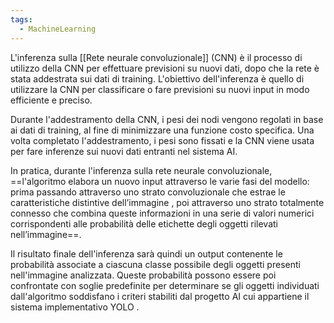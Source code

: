 ```yaml
---
tags:
  - MachineLearning
---
```

L'inferenza sulla [[Rete neurale convoluzionale]] (CNN) è il processo di utilizzo della CNN per effettuare previsioni su nuovi dati, dopo che la rete è stata addestrata sui dati di training. L'obiettivo dell'inferenza è quello di utilizzare la CNN per classificare o fare previsioni su nuovi input in modo efficiente e preciso.

Durante l'addestramento della CNN, i pesi dei nodi vengono regolati in base ai dati di training, al fine di minimizzare una funzione costo specifica. Una volta completato l'addestramento, i pesi sono fissati e la CNN viene usata per fare inferenze sui nuovi dati entranti nel sistema AI.

In pratica, durante l'inferenza sulla rete neurale convoluzionale, ==l'algoritmo elabora un nuovo input attraverso le varie fasi del modello: prima passando attraverso uno strato convoluzionale che estrae le caratteristiche distintive dell’immagine , poi attraverso uno strato totalmente connesso che combina queste informazioni in una serie di valori numerici corrispondenti alle probabilità delle etichette degli oggetti rilevati nell’immagine==.

Il risultato finale dell'inferenza sarà quindi un output contenente le probabilità associate a ciascuna classe possibile degli oggetti presenti nell'immagine analizzata.
Queste probabilità possono essere poi confrontate con soglie predefinite per determinare se gli oggetti individuati dall'algoritmo soddisfano i criteri stabiliti dal progetto AI cui appartiene il sistema implementativo YOLO .
